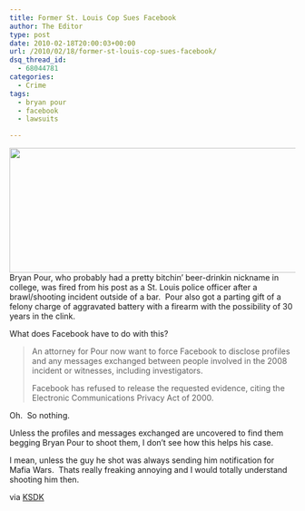 ```yaml
---
title: Former St. Louis Cop Sues Facebook
author: The Editor
type: post
date: 2010-02-18T20:00:03+00:00
url: /2010/02/18/former-st-louis-cop-sues-facebook/
dsq_thread_id:
  - 68044781
categories:
  - Crime
tags:
  - bryan pour
  - facebook
  - lawsuits

---
```

[<img class="aligncenter size-full wp-image-873" title="pk_facebook" src="http://punchingkitty.com/wp-content/uploads/2009/07/pk_facebook.jpg" alt="" width="585" height="220" srcset="http://media.punchingkitty.com/wordpress/2009/07/pk_facebook.jpg 585w, http://media.punchingkitty.com/wordpress/2009/07/pk_facebook-300x112.jpg 300w" sizes="(max-width: 585px) 100vw, 585px" />][1]Bryan Pour, who probably had a pretty bitchin&#8217; beer-drinkin nickname in college, was fired from his post as a St. Louis police officer after a brawl/shooting incident outside of a bar.  Pour also got a parting gift of a felony charge of aggravated battery with a firearm with the possibility of 30 years in the clink.

What does Facebook have to do with this?

> An attorney for Pour now want to force Facebook to disclose profiles and any messages exchanged between people involved in the 2008 incident or witnesses, including investigators.
> 
> Facebook has refused to release the requested evidence, citing the Electronic Communications Privacy Act of 2000.

Oh.  So nothing.

Unless the profiles and messages exchanged are uncovered to find them begging Bryan Pour to shoot them, I don&#8217;t see how this helps his case.

I mean, unless the guy he shot was always sending him notification for Mafia Wars.  Thats really freaking annoying and I would totally understand shooting him then.

via <a href="http://www.ksdk.com/news/local/story.aspx?storyid=196185&catid=3" target="_blank">KSDK</a>

 [1]: http://punchingkitty.com/wp-content/uploads/2009/07/pk_facebook.jpg